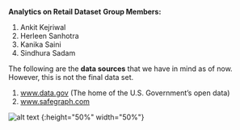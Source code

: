 **Analytics on Retail Dataset**
**Group Members:**
1. Ankit Kejriwal
2. Herleen Sanhotra
3. Kanika Saini
4. Sindhura Sadam

The following are the **data sources** that we have in mind as of now. However, this is  not the final data set. 
1. www.data.gov (The home of the U.S. Government’s open data)
2. www.safegraph.com





![alt text](https://upload.wikimedia.org/wikipedia/commons/b/b9/CRISP-DM_Process_Diagram.png) {:height="50%" width="50%"}